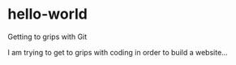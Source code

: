 # hello-world

Getting to grips with Git

I am trying to get to grips with coding in order to build a website...
